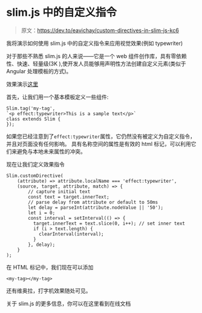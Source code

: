 # slim.js 中的自定义指令

> 原文：<https://dev.to/eavichay/custom-directives-in-slim-js-kc6>

我将演示如何使用 slim.js 中的自定义指令来应用视觉效果(例如 typewriter)

对于那些不熟悉 slim.js 的人来说——它是一个 web 组件创作库，具有零依赖性、快速、轻量级(3K ),使开发人员能够用声明性方法创建自定义元素(类似于 Angular 处理模板的方式)。

效果演示[这里](https://codepen.io/eavichay/pen/MdWROq)

首先，让我们用一个基本模板定义一些组件:

```
Slim.tag('my-tag',
`<p effect:typewriter>This is a sample text</p>`
class extends Slim {
}); 
```

如果您已经注意到了`effect:typewriter`属性，它仍然没有被定义为自定义指令，并且对页面没有任何影响。
具有名称空间的属性是有效的 html 标记，可以利用它们来避免与本地未来属性的冲突。

现在让我们定义效果指令

```
Slim.customDirective(
    (attribute) => attribute.localName === 'effect:typewriter',
    (source, target, attribute, match) => {
        // capture initial text
        const text = target.innerText;
        // parse delay from attribute or default to 50ms
        let delay = parseInt(attribute.nodeValue || '50');
        let i = 0;
        const interval = setInterval(() => {
          target.innerText = text.slice(0, i++); // set inner text
          if (i > text.length) {
            clearInterval(interval);
          }
        }, delay);
    }
); 
```

在 HTML 标记中，我们现在可以添加

```
<my-tag></my-tag> 
```

还有维奥拉，打字机效果随处可见。

关于 slim.js 的更多信息，你可以在这里看到在线文档